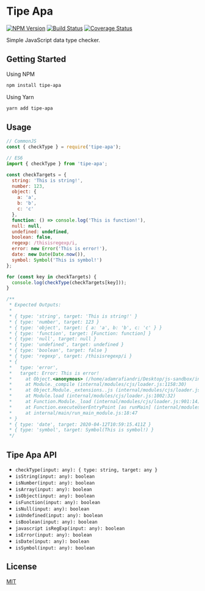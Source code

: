 # Tipe Apa

[![NPM Version](https://badge.fury.io/js/tipe-apa.svg)](https://badge.fury.io/js/tipe-apa)
[![Build Status](https://travis-ci.com/rafiandria23/tipe-apa.svg?branch=main)](https://travis-ci.com/rafiandria23/tipe-apa)
[![Coverage Status](https://coveralls.io/repos/github/rafiandria23/tipe-apa/badge.svg)](https://coveralls.io/github/rafiandria23/tipe-apa)

Simple JavaScript data type checker.

## Getting Started

Using NPM

```sh
npm install tipe-apa
```

Using Yarn

```sh
yarn add tipe-apa
```

## Usage

```javascript
// CommonJS
const { checkType } = require('tipe-apa');

// ES6
import { checkType } from 'tipe-apa';

const checkTargets = {
  string: 'This is string!',
  number: 123,
  object: {
    a: 'a',
    b: 'b',
    c: 'c'
  },
  function: () => console.log('This is function!'),
  null: null,
  undefined: undefined,
  boolean: false,
  regexp: /thisisregexp/i,
  error: new Error('This is error!'),
  date: new Date(Date.now()),
  symbol: Symbol('This is symbol!')
};

for (const key in checkTargets) {
  console.log(checkType(checkTargets[key]));
}

/**
 * Expected Outputs:
 * 
 * { type: 'string', target: 'This is string!' }
 * { type: 'number', target: 123 }
 * { type: 'object', target: { a: 'a', b: 'b', c: 'c' } }
 * { type: 'function', target: [Function: function] }
 * { type: 'null', target: null }
 * { type: 'undefined', target: undefined }
 * { type: 'boolean', target: false }
 * { type: 'regexp', target: /thisisregexp/i }
 * {
 *   type: 'error',
 *   target: Error: This is error!
 *     at Object.<anonymous> (/home/adamrafiandri/Desktop/js-sandbox/index.js:16:10)
 *     at Module._compile (internal/modules/cjs/loader.js:1158:30)
 *     at Object.Module._extensions..js (internal/modules/cjs/loader.js:1178:10)
 *     at Module.load (internal/modules/cjs/loader.js:1002:32)
 *     at Function.Module._load (internal/modules/cjs/loader.js:901:14)
 *     at Function.executeUserEntryPoint [as runMain] (internal/modules/run_main.js:74:12)
 *     at internal/main/run_main_module.js:18:47
 * }
 * { type: 'date', target: 2020-04-12T10:59:15.411Z }
 * { type: 'symbol', target: Symbol(This is symbol!) }
 */
```

## Tipe Apa API

- `checkType(input: any): { type: string, target: any }`
- `isString(input: any): boolean`
- `isNumber(input: any): boolean`
- `isArray(input: any): boolean`
- `isObject(input: any): boolean`
- `isFunction(input: any): boolean`
- `isNull(input: any): boolean`
- `isUndefined(input: any): boolean`
- `isBoolean(input: any): boolean`
- `javascript isRegExp(input: any): boolean`
- `isError(input: any): boolean`
- `isDate(input: any): boolean`
- `isSymbol(input: any): boolean`

## License

[MIT](LICENSE)
